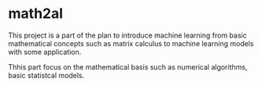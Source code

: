 # math2al
This project is a part of the plan to introduce machine learning from basic mathematical concepts 
such as matrix calculus to machine learning models with some application.

Thhis part focus on the mathematical basis such as numerical algorithms, basic statistcal models.
